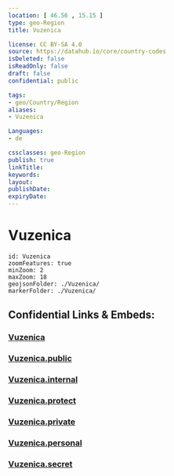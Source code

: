 ```yaml
---
location: [ 46.56 , 15.15 ] 
type: geo-Region
title: Vuzenica

license: CC BY-SA 4.0
source: https://datahub.io/core/country-codes
isDeleted: false
isReadOnly: false
draft: false
confidential: public

tags:
- geo/Country/Region
aliases:
- Vuzenica

Languages:
- de

cssclasses: geo-Region
publish: true
linkTitle: 
keywords: 
layout: 
publishDate: 
expiryDate: 
---
```


# Vuzenica

```leaflet
id: Vuzenica
zoomFeatures: true 
minZoom: 2 
maxZoom: 18
geojsonFolder: ./Vuzenica/
markerFolder: ./Vuzenica/
```


## Confidential Links & Embeds: 

### [Vuzenica](/_Standards/Earth/Continent/Europe/Europe~Central/Slovenia/Regions~Slovenia/Koroška/counties~Koroška/Vuzenica.md) 

### [Vuzenica.public](/_public/Earth/Continent/Europe/Europe~Central/Slovenia/Regions~Slovenia/Koroška/counties~Koroška/Vuzenica.public.md) 

### [Vuzenica.internal](/_internal/Earth/Continent/Europe/Europe~Central/Slovenia/Regions~Slovenia/Koroška/counties~Koroška/Vuzenica.internal.md) 

### [Vuzenica.protect](/_protect/Earth/Continent/Europe/Europe~Central/Slovenia/Regions~Slovenia/Koroška/counties~Koroška/Vuzenica.protect.md) 

### [Vuzenica.private](/_private/Earth/Continent/Europe/Europe~Central/Slovenia/Regions~Slovenia/Koroška/counties~Koroška/Vuzenica.private.md) 

### [Vuzenica.personal](/_personal/Earth/Continent/Europe/Europe~Central/Slovenia/Regions~Slovenia/Koroška/counties~Koroška/Vuzenica.personal.md) 

### [Vuzenica.secret](/_secret/Earth/Continent/Europe/Europe~Central/Slovenia/Regions~Slovenia/Koroška/counties~Koroška/Vuzenica.secret.md)

